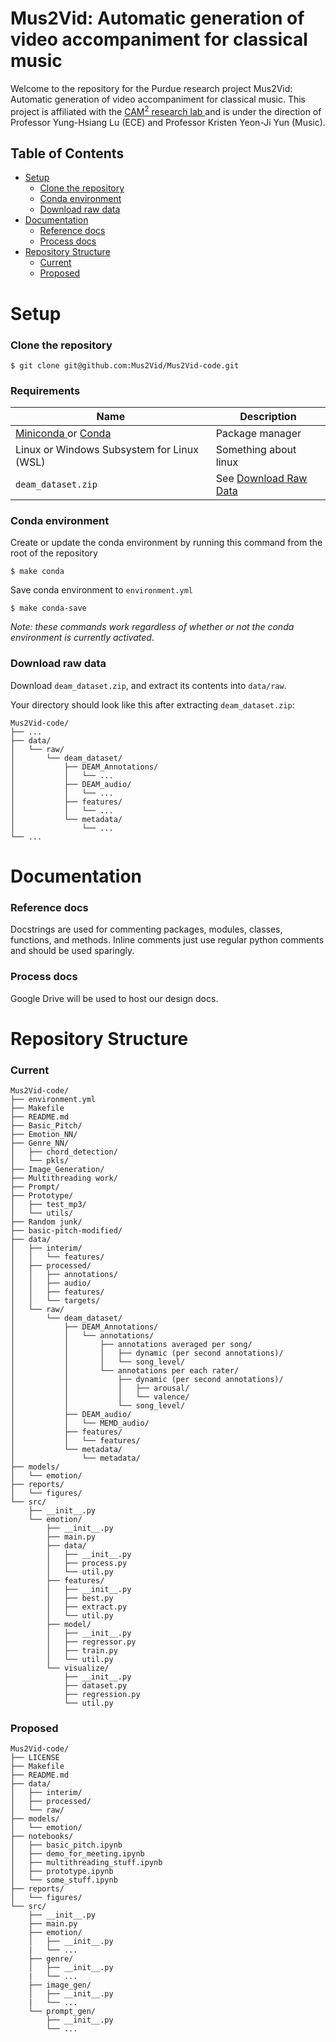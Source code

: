 # Mus2Vid: Automatic generation of video accompaniment for classical music

<link rel="stylesheet" href="https://cdnjs.cloudflare.com/ajax/libs/font-awesome/4.7.0/css/font-awesome.min.css">

Welcome to the repository for the Purdue research project Mus2Vid:
Automatic generation of video accompaniment for classical music.
This project is affiliated with the
[CAM<sup>2</sup> research lab <i class="fa fa-external-link" style="font-size:12px"></i>](https://engineering.purdue.edu/VIP/teams/cam2)
and is under the direction of
Professor Yung-Hsiang Lu (ECE) and
Professor Kristen Yeon-Ji Yun (Music).

## Table of Contents

- [Setup](#setup)
    - [Clone the repository](#clone-the-repository)
    - [Conda environment](#conda-environment)
    - [Download raw data](#download-raw-data)
- [Documentation](#documentation)
    - [Reference docs](#reference-docs)
    - [Process docs](#process-docs)
- [Repository Structure](#repository-structure-current)
    - [Current](#current)
    - [Proposed](#proposed)

# Setup

### Clone the repository

    $ git clone git@github.com:Mus2Vid/Mus2Vid-code.git

### Requirements

| Name | Description |
| ---- | ----------- |
| [Miniconda <i class="fa fa-external-link" style="font-size:12px"></i>](https://docs.conda.io/en/main/miniconda.html) or [Conda <i class="fa fa-external-link" style="font-size:12px"></i>](https://www.anaconda.com/download/) | Package manager |
| Linux or Windows Subsystem for Linux (WSL) | Something about linux |
| `deam_dataset.zip` | See [Download Raw Data](#download-raw-data) |

### Conda environment

Create or update the conda environment by running this command from
the root of the repository 

    $ make conda

Save conda environment to `environment.yml`

    $ make conda-save

*Note: these commands work regardless of whether or not
the conda environment is currently activated*.

### Download raw data

Download `deam_dataset.zip`, and extract its contents into `data/raw`.

Your directory should look like this after extracting `deam_dataset.zip`:

```
Mus2Vid-code/
├── ...
├── data/
│   └── raw/
│       └── deam_dataset/
│           ├── DEAM_Annotations/
│           │   └── ...
│           ├── DEAM_audio/
│           │   └── ...
│           ├── features/
│           │   └── ...
│           └── metadata/
│               └── ...
└── ...
```

# Documentation

### Reference docs

Docstrings are used for commenting packages, modules, classes,
functions, and methods. Inline comments just use regular python comments
and should be used sparingly.

### Process docs

Google Drive will be used to host our design docs.

# Repository Structure 

### Current

```
Mus2Vid-code/
├── environment.yml
├── Makefile
├── README.md
├── Basic_Pitch/
├── Emotion_NN/
├── Genre_NN/
│   ├── chord_detection/
│   └── pkls/
├── Image_Generation/
├── Multithreading work/
├── Prompt/
├── Prototype/
│   ├── test_mp3/
│   └── utils/
├── Random junk/
├── basic-pitch-modified/
├── data/
│   ├── interim/
│   │   └── features/
│   ├── processed/
│   │   ├── annotations/
│   │   ├── audio/
│   │   ├── features/
│   │   └── targets/
│   └── raw/
│       └── deam_dataset/
│           ├── DEAM_Annotations/
│           │   └── annotations/
│           │       ├── annotations averaged per song/
│           │       │   ├── dynamic (per second annotations)/
│           │       │   └── song_level/
│           │       └── annotations per each rater/
│           │           ├── dynamic (per second annotations)/
│           │           │   ├── arousal/
│           │           │   └── valence/
│           │           └── song_level/
│           ├── DEAM_audio/
│           │   └── MEMD_audio/
│           ├── features/
│           │   └── features/
│           └── metadata/
│               └── metadata/
├── models/
│   └── emotion/
├── reports/
│   └── figures/
└── src/
    ├── __init__.py
    └── emotion/
        ├── __init__.py
        ├── main.py
        ├── data/
        │   ├── __init__.py
        │   ├── process.py
        │   └── util.py
        ├── features/
        │   ├── __init__.py
        │   ├── best.py
        │   ├── extract.py
        │   └── util.py
        ├── model/
        │   ├── __init__.py
        │   ├── regressor.py
        │   ├── train.py
        │   └── util.py
        └── visualize/
            ├── __init__.py
            ├── dataset.py
            ├── regression.py
            └── util.py
```

### Proposed

```
Mus2Vid-code/
├── LICENSE
├── Makefile
├── README.md
├── data/
│   ├── interim/
│   ├── processed/
│   └── raw/
├── models/
│   └── emotion/
├── notebooks/
│   ├── basic_pitch.ipynb
│   ├── demo_for_meeting.ipynb
│   ├── multithreading_stuff.ipynb
│   ├── prototype.ipynb
│   └── some_stuff.ipynb
├── reports/
│   └── figures/
└── src/
    ├── __init__.py
    ├── main.py
    ├── emotion/
    │   ├── __init__.py
    |   └── ...
    ├── genre/
    │   ├── __init__.py
    |   └── ...
    ├── image_gen/
    │   ├── __init__.py
    |   └── ...
    └── prompt_gen/
        ├── __init__.py
        └── ...
```